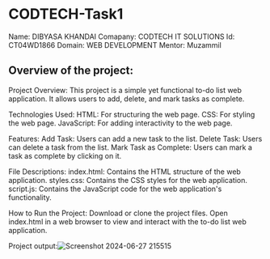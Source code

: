 # CODTECH-Task1
Name: DIBYASA KHANDAI 
Comapany: CODTECH IT SOLUTIONS
Id: CT04WD1866
Domain: WEB DEVELOPMENT 
Mentor: Muzammil

Overview of the project:
------------------------
Project Overview:
This project is a simple yet functional to-do list web application. It allows users to add, delete, and mark tasks as complete.

Technologies Used:
   HTML: For structuring the web page.
   CSS: For styling the web page.
  JavaScript: For adding interactivity to the web page.
  
Features:
   Add Task: Users can add a new task to the list.
   Delete Task: Users can delete a task from the list.
   Mark Task as Complete: Users can mark a task as complete by clicking on it.
   
File Descriptions:
   index.html: Contains the HTML structure of the web application.
   styles.css: Contains the CSS styles for the web application.
   script.js: Contains the JavaScript code for the web application's functionality.
   
How to Run the Project:
   Download or clone the project files.
   Open index.html in a web browser to view and interact with the to-do list web application.

Project output:![Screenshot 2024-06-27 215515](https://github.com/dibyasakhandai/CODTECH-Task1/assets/147296590/ca4cd48f-8bdc-40a6-b2ed-c8976e9ace0b)

